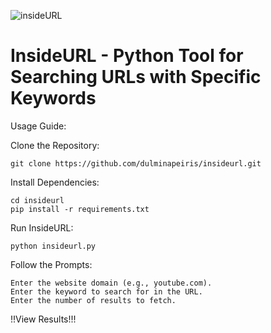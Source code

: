 
![insideURL](https://github.com/dulminapeiris/insideURL/assets/80464245/0d89137e-c41d-4900-bc97-9c49f650d366)


# InsideURL - Python Tool for Searching URLs with Specific Keywords #

Usage Guide:
 
   Clone the Repository:

    git clone https://github.com/dulminapeiris/insideurl.git

Install Dependencies:


    cd insideurl
    pip install -r requirements.txt

Run InsideURL:


    python insideurl.py


Follow the Prompts:

    Enter the website domain (e.g., youtube.com).
    Enter the keyword to search for in the URL.
    Enter the number of results to fetch.

!!View Results!!!
